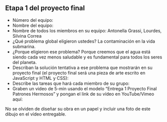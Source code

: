 ## Etapa 1 del proyecto final

- Número del equipo: 
- Nombre del equipo: 
- Nombre de todos los miembros en su equipo: Antonella Grassi, Lourdes, Silvina Correa
- ¿Qué problema global eligieron ustedes? La contaminación en la vida submarina.
- ¿Porque eligieron ese problema? Porque creemos que el agua está siendo cada vez menos saludable y es fundamental para todos los seres del planeta.
- Describan la solución tentativa a ese problema que mostrarán en su proyecto final (el proyecto final será una pieza de arte escrito en JavaScript y HTML y CSS): 
- Describe las tareas que hará cada miembro de su grupo:
- Graben un video de 5-min usando el modelo “Entrega 1 Proyecto Final Patrones Hermosos” y pongan el link de su vídeo en YouTube/Vimeo aquí:

No se olviden de diseñar su obra en un papel y incluir una foto de este dibujo en el vídeo entregable.
